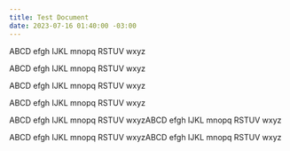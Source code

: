 ```yaml
---
title: Test Document
date: 2023-07-16 01:40:00 -03:00
---
```


ABCD efgh IJKL mnopq RSTUV wxyz

ABCD efgh IJKL mnopq RSTUV wxyz

ABCD efgh IJKL mnopq RSTUV wxyz

ABCD efgh IJKL mnopq RSTUV wxyz

ABCD efgh IJKL mnopq RSTUV wxyzABCD efgh IJKL mnopq RSTUV wxyz

ABCD efgh IJKL mnopq RSTUV wxyzABCD efgh IJKL mnopq RSTUV wxyz